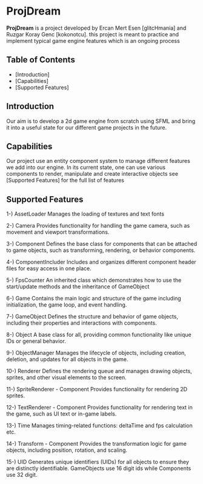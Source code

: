 # ProjDream

**ProjDream** is a project developed by Ercan Mert Esen [glitcHmania] and Ruzgar Koray Genc [kokonotcu]. 
this project is meant to practice and implement typical game engine features which is an ongoing process

## Table of Contents

- [Introduction]
- [Capabilities]
- [Supported Features]

## Introduction

Our aim is to develop a 2d game engine from scratch using SFML and bring it into a useful state for our different game projects in the future.

## Capabilities

Our project use an entity component system to manage different features we add into our engine.
In its current state, one can use various components to render, manipulate and create interactive objects 
see [Supported Features] for the full list of features

## Supported Features

1-) AssetLoader
  Manages the loading of textures and text fonts
  
2-) Camera
  Provides functionality for handling the game camera, such as movement and viewport transformations.
  
3-) Component
  Defines the base class for components that can be attached to game objects, such as transforming, rendering, or behavior components.

4-) ComponentIncluder
  Includes and organizes different component header files for easy access in one place.

5-) FpsCounter
  An inherited class which demonstrates how to use the start/update methods and the inheritance of GameObject

6-) Game
  Contains the main logic and structure of the game including initialization, the game loop, and event handling.
  
7-) GameObject
  Defines the structure and behavior of game objects, including their properties and interactions with components.

8-) Object
  A base class for all, providing common functionality like unique IDs or general behavior.
  
9-) ObjectManager
  Manages the lifecycle of objects, including creation, deletion, and updates for all objects in the game.

10-) Renderer
  Defines the rendering queue and manages drawing objects, sprites, and other visual elements to the screen.
  
11-) SpriteRenderer - Component
  Provides functionality for rendering 2D sprites.

12-) TextRenderer - Component
  Provides functionality for rendering text in the game, such as UI text or in-game labels.

13-) Time
  Manages timing-related functions: deltaTime and fps calculation etc.
  
14-) Transform - Component
  Provides the transformation logic for game objects, including position, rotation, and scaling.
  
15-) UID
  Generates unique identifiers (UIDs) for all objects to ensure they are distinctly identifiable. 
  GameObjects use 16 digit ids while Components use 32 digit.
